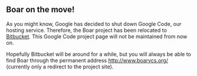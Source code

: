 ## Boar on the move! ##

As you might know, Google has decided to shut down Google Code, our hosting service. Therefore, the Boar project has been relocated to [Bitbucket](https://bitbucket.org/mats_ekberg/boar/). This Google Code project page will not be maintained from now on.

Hopefully Bitbucket will be around for a while, but you will always be able to find Boar through the permanent address http://www.boarvcs.org/ (currently only a redirect to the project site).
